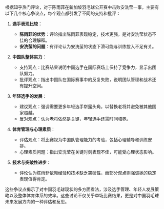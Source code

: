 根据知乎热门评论，对于陈雨菲在新加坡羽毛球公开赛中击败安洗莹一事，主要有以下几个核心争议点，每个观点都引发了不同的支持和批评：

1. **选手表现比较**：
   - **陈雨菲的优势**：评论指出陈雨菲表现稳定，技术更强，是对安洗莹状态不佳的合理解释。
   - **安洗莹的问题**：有评论认为安洗莹的状态下滑可能与训练投入不足有关。

2. **中国队整体实力**：
   - 支持观点：比赛结果说明中国选手在国际赛场上保持了竞争力，显示出团队努力。
   - 批评观点：指出中国队在国际赛事中的反复失败，说明团队管理和战术还有提升空间。

3. **年轻选手的发展**：
   - 建议观点：强调需要更多年轻选手崭露头角，以替换老将并避免被其他国家超越。
   - 反对观点：认为老将依然是关键，年轻选手还需时间培养。

4. **体育管理与心理素质**：
   - 评估观点：将比赛视为中国队管理能力的考验，包括心理辅导和训练安排。
   - 心理素质问题：指出安洗莹在关键时刻表现不佳，可能受心理状态影响。

5. **技术与突破性进步**：
   - 评论认为陈雨菲依赖经验和技术缺乏突破性，而部分观点则强调她的稳定表现值得肯定。

这些争议点揭示了对中国羽毛球现状的多方面看法，涉及选手管理、年轻人发展策略以及整体体育体系的效率。这些讨论不仅关乎单场比赛结果，更是对中国羽毛球未来发展方向的一种评估和反思。